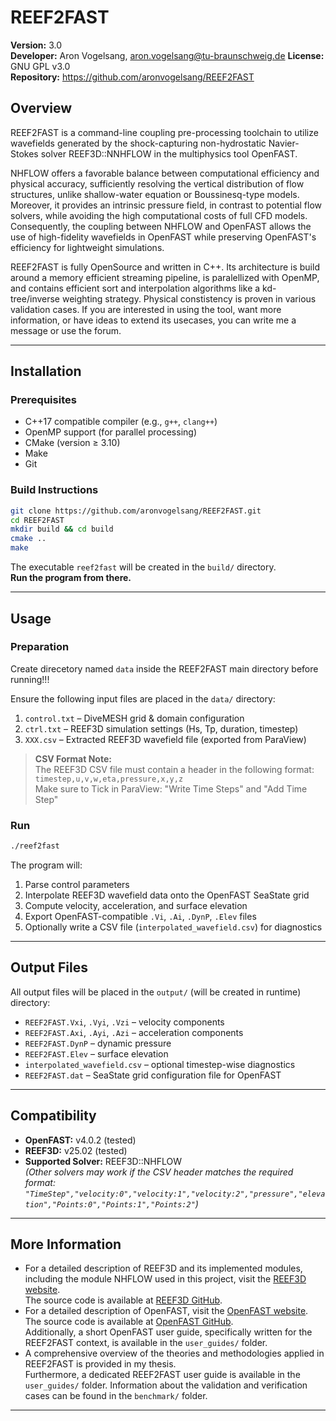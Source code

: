 # REEF2FAST

**Version:** 3.0  
**Developer:** Aron Vogelsang, aron.vogelsang@tu-braunschweig.de
**License:** GNU GPL v3.0  
**Repository:** https://github.com/aronvogelsang/REEF2FAST  

## Overview

REEF2FAST is a command-line coupling pre-processing toolchain to utilize wavefields generated by the shock-capturing non-hydrostatic Navier-Stokes solver REEF3D::NNHFLOW in the multiphysics tool OpenFAST. 

NHFLOW offers a favorable balance between computational efficiency and physical accuracy, sufficiently resolving the vertical distribution of flow structures, unlike shallow-water equation or Boussinesq-type models. Moreover, it provides an intrinsic pressure field, in contrast to potential flow solvers, while avoiding the high computational costs of full CFD models. Consequently, the coupling between NHFLOW and OpenFAST allows the use of high-fidelity wavefields in OpenFAST while preserving OpenFAST's efficiency for lightweight simulations.

REEF2FAST is fully OpenSource and written in C++. Its architecture is build around a memory efficient streaming pipeline, is paralellized with OpenMP, and contains efficient sort and interpolation algorithms like a kd-tree/inverse weighting strategy.
Physical constistency is proven in various validation cases. If you are interested in using the tool, want more information, or have ideas to extend its usecases, you can write me a message or use the forum.

---

## Installation

### Prerequisites

- C++17 compatible compiler (e.g., `g++`, `clang++`)
- OpenMP support (for parallel processing)
- CMake (version ≥ 3.10)
- Make
- Git

### Build Instructions

```bash
git clone https://github.com/aronvogelsang/REEF2FAST.git
cd REEF2FAST
mkdir build && cd build
cmake ..
make
```

The executable `reef2fast` will be created in the `build/` directory.  
**Run the program from there.**

---

## Usage

### Preparation

Create direcetory named `data` inside the REEF2FAST main directory before running!!!

Ensure the following input files are placed in the `data/` directory:

1. `control.txt` – DiveMESH grid & domain configuration  
2. `ctrl.txt` – REEF3D simulation settings (Hs, Tp, duration, timestep)  
3. `XXX.csv` – Extracted REEF3D wavefield file (exported from ParaView)

> **CSV Format Note:**  
> The REEF3D CSV file must contain a header in the following format:  
> `timestep,u,v,w,eta,pressure,x,y,z`  
> Make sure to Tick in ParaView: "Write Time Steps" and  "Add Time Step"

### Run

```bash
./reef2fast
```

The program will:

1. Parse control parameters
2. Interpolate REEF3D wavefield data onto the OpenFAST SeaState grid
3. Compute velocity, acceleration, and surface elevation
4. Export OpenFAST-compatible `.Vi`, `.Ai`, `.DynP`, `.Elev` files
5. Optionally write a CSV file (`interpolated_wavefield.csv`) for diagnostics

---

## Output Files

All output files will be placed in the `output/` (will be created in runtime) directory:

- `REEF2FAST.Vxi`, `.Vyi`, `.Vzi` – velocity components  
- `REEF2FAST.Axi`, `.Ayi`, `.Azi` – acceleration components  
- `REEF2FAST.DynP` – dynamic pressure  
- `REEF2FAST.Elev` – surface elevation  
- `interpolated_wavefield.csv` – optional timestep-wise diagnostics  
- `REEF2FAST.dat` – SeaState grid configuration file for OpenFAST

---

## Compatibility

- **OpenFAST:** v4.0.2 (tested)  
- **REEF3D:** v25.02 (tested)  
- **Supported Solver:** REEF3D::NHFLOW  
  *(Other solvers may work if the CSV header matches the required format: `"TimeStep","velocity:0","velocity:1","velocity:2","pressure","elevation","Points:0","Points:1","Points:2"`)*

---

## More Information

- For a detailed description of REEF3D and its implemented modules, including the module NHFLOW used in this project, visit the [REEF3D website](https://www.reef3d.com/).  
  The source code is available at [REEF3D GitHub](https://github.com/REEF3D).
- For a detailed description of OpenFAST, visit the [OpenFAST website](https://openfast.readthedocs.io/en/main/index.html).  
  The source code is available at [OpenFAST GitHub](https://github.com/OpenFAST).  
  Additionally, a short OpenFAST user guide, specifically written for the REEF2FAST context, is available in the `user_guides/` folder.
- A comprehensive overview of the theories and methodologies applied in REEF2FAST is provided in my thesis.  
  Furthermore, a dedicated REEF2FAST user guide is available in the `user_guides/` folder. 
  Information about the validation and verification cases can be found in the `benchmark/` folder.

---
